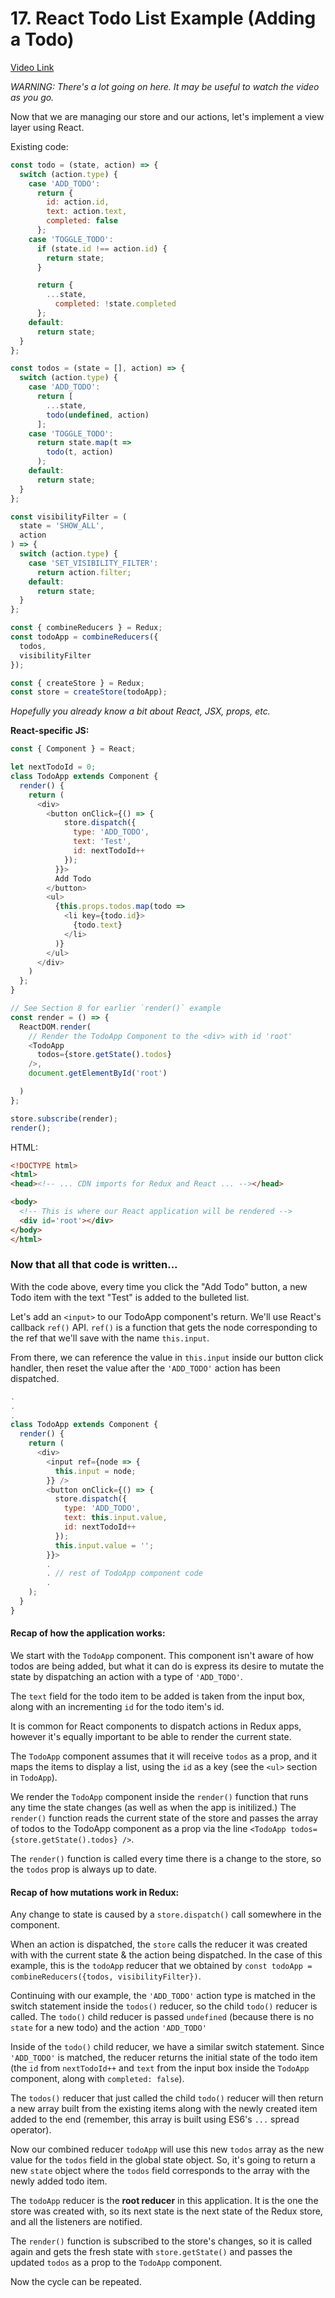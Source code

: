 # 17. React Todo List Example (Adding a Todo)
[Video Link](https://egghead.io/lessons/javascript-redux-react-todo-list-example-adding-a-todo)

_WARNING: There's a lot going on here. It may be useful to watch the video as you go._

Now that we are managing our store and our actions, let's implement a view layer using React.

Existing code:
```JavaScript
const todo = (state, action) => {
  switch (action.type) {
    case 'ADD_TODO':
      return {
        id: action.id,
        text: action.text,
        completed: false
      };
    case 'TOGGLE_TODO':
      if (state.id !== action.id) {
        return state;
      }

      return {
        ...state,
          completed: !state.completed
      };
    default: 
      return state;
  }
};

const todos = (state = [], action) => {
  switch (action.type) {
    case 'ADD_TODO':
      return [
        ...state,
        todo(undefined, action)
      ];
    case 'TOGGLE_TODO':
      return state.map(t =>
        todo(t, action)
      );
    default:
      return state;
  }
};

const visibilityFilter = (
  state = 'SHOW_ALL',
  action
) => {
  switch (action.type) {
    case 'SET_VISIBILITY_FILTER':
      return action.filter;
    default:
      return state;
  }
};

const { combineReducers } = Redux;
const todoApp = combineReducers({
  todos,
  visibilityFilter
});

const { createStore } = Redux;
const store = createStore(todoApp);
```


 _Hopefully you already know a bit  about React, JSX, props, etc._

 **React-specific JS:**
```Javascript
const { Component } = React;

let nextTodoId = 0;
class TodoApp extends Component {
  render() {
    return (
      <div>
        <button onClick={() => {
            store.dispatch({
              type: 'ADD_TODO',
              text: 'Test',
              id: nextTodoId++
            });
          }}>
          Add Todo
        </button>
        <ul>
          {this.props.todos.map(todo =>
            <li key={todo.id}>
              {todo.text}
            </li>
          )}
        </ul>
      </div>
    )
  };
}

// See Section 8 for earlier `render()` example
const render = () => {
  ReactDOM.render(
    // Render the TodoApp Component to the <div> with id 'root'
    <TodoApp 
      todos={store.getState().todos}
    />,
    document.getElementById('root')

  )
};

store.subscribe(render);
render();
```

HTML:
```HTML
<!DOCTYPE html>
<html>
<head><!-- ... CDN imports for Redux and React ... --></head>

<body>
  <!-- This is where our React application will be rendered -->
  <div id='root'></div>
</body>
</html>
```

### Now that all that code is written...
With the code above, every time you click the "Add Todo" button, a new Todo item with the text "Test" is added to the bulleted list.

Let's add an `<input>` to our TodoApp component's return. We'll use React's callback `ref()` API. 
`ref()` is a function that gets the node corresponding to the ref that we'll save with the name `this.input`.

From there, we can reference the value in `this.input` inside our button click handler, then reset the value after the `'ADD_TODO'` action has been dispatched.


```JavaScript
.
.
.
class TodoApp extends Component {
  render() {
    return (
      <div>
        <input ref={node => {
          this.input = node;
        }} />
        <button onClick={() => {
          store.dispatch({
            type: 'ADD_TODO',
            text: this.input.value,
            id: nextTodoId++
          });
          this.input.value = '';
        }}>
        .
        . // rest of TodoApp component code
        .
    );
  }
}

```

#### Recap of how the application works:

We start with the `TodoApp` component. This component isn't aware of how todos are being added, but what it can do is express its desire to mutate the state by dispatching an action with a type of `'ADD_TODO'`.

The `text` field for the todo item to be added is taken from the input box, along with an incrementing `id` for the todo item's id.

It is common for React components to dispatch actions in Redux apps, however it's equally important to be able to render the current state.

The `TodoApp` component assumes that it will receive `todos` as a prop, and it maps the items to display a list, using the `id` as a key (see the `<ul>` section in `TodoApp`).

We render the `TodoApp` component inside the `render()` function that runs any time the state changes (as well as when the app is initilized.) The `render()` function reads the current state of the store and passes the array of todos to the TodoApp component as a prop via the line `<TodoApp todos={store.getState().todos} />`.

The `render()` function is called every time there is a change to the store, so the `todos` prop is always up to date.

#### Recap of how mutations work in Redux:
Any change to state is caused by a `store.dispatch()` call somewhere in the component.

When an action is dispatched, the `store` calls the reducer it was created with with the current state & the action being dispatched. In the case of this example, this is the `todoApp` reducer that we obtained by `const todoApp = combineReducers({todos, visibilityFilter})`.

Continuing with our example, the `'ADD_TODO'` action type is matched in the switch statement inside the `todos()` reducer, so the child `todo()` reducer is called. The `todo()` child reducer is passed `undefined` (because there is no `state` for a new todo) and the action `'ADD_TODO'` 

Inside of the `todo()` child reducer, we have a similar switch statement. Since `'ADD_TODO'` is matched, the reducer returns the initial state of the todo item (the `id` from `nextTodoId++` and `text` from the input box inside the `TodoApp` component, along with `completed: false`).

The `todos()` reducer that just called the child `todo()` reducer will then return a new array built from the existing items along with the newly created item added to the end (remember, this array is built using ES6's `...` spread operator). 

Now our combined reducer `todoApp` will use this new `todos` array as the new value for the `todos` field in the global state object. So, it's going to return a new `state` object where the `todos` field corresponds to the array with the newly added todo item.

The `todoApp` reducer is the **root reducer** in this application. It is the one the store was created with, so its next state is the next state of the Redux store, and all the listeners are notified.

The `render()` function is subscribed to the store's changes, so it is called again and gets the fresh state with `store.getState()` and passes the updated `todos` as a prop to the `TodoApp` component.

Now the cycle can be repeated.
